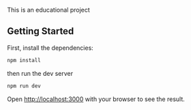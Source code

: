 This is an educational project
## Getting Started

First, install the dependencies:

```bash
npm install
```

then run the dev server

```bash
npm run dev

```

Open [http://localhost:3000](http://localhost:3000) with your browser to see the result.
